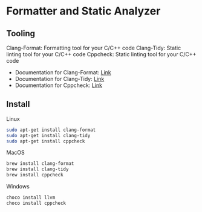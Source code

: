 # Formatter and Static Analyzer

## Tooling

Clang-Format: Formatting tool for your C/C++ code
Clang-Tidy: Static linting tool for your C/C++ code
Cppcheck: Static linting tool for your C/C++ code

- Documentation for Clang-Format: [Link](https://clang.llvm.org/docs/ClangFormat.html)
- Documentation for Clang-Tidy: [Link](https://clang.llvm.org/extra/clang-tidy/)
- Documentation for Cppcheck: [Link](https://github.com/danmar/cppcheck)

## Install

Linux

```bash
sudo apt-get install clang-format
sudo apt-get install clang-tidy
sudo apt-get install cppcheck
```

MacOS

```bash
brew install clang-format
brew install clang-tidy
brew install cppcheck
```

Windows

```bash
choco install llvm
choco install cppcheck
````
